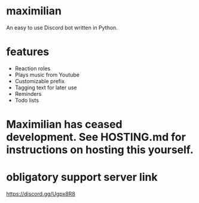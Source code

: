 # maximilian

An easy to use Discord bot written in Python.

# features

- Reaction roles
- Plays music from Youtube
- Customizable prefix
- Tagging text for later use
- Reminders
- Todo lists

# Maximilian has ceased development. See HOSTING.md for instructions on hosting this yourself.


# obligatory support server link

https://discord.gg/Ugpx8R8
